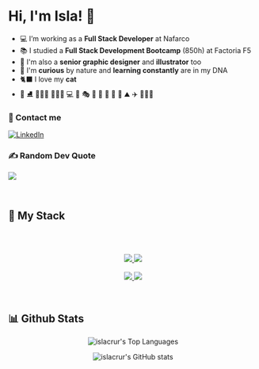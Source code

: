 

# Hi, I'm Isla! 👋

- 💻  I’m working as a **Full Stack Developer** at Nafarco
- 📚  I studied a **Full Stack Development Bootcamp** (850h) at Factoria F5
- 🎨  I'm also a **senior graphic designer** and **illustrator** too
- 🧠 I'm **curious** by nature and **learning constantly** are in my DNA
- 🐈‍⬛ I love my **cat**
- 🏒  ⛸️  🏋🏻‍♀️  🧘🏻‍♀️  💻  👾  🎭  🎨  🎲  🎳  🚗  🌈  ⛰️  ✈️  🙋🏻‍♀️


### 💌 Contact me

<p align="left">
  <a href="https://www.linkedin.com/in/isla-cruanes/">
    <img src="https://skillicons.dev/icons?i=linkedin" alt="LinkedIn" />
  </a>
 
</p>


### ✍️ Random Dev Quote
![](https://quotes-github-readme.vercel.app/api?type=horizontal&theme=radical)

 <br>



## 👾 My Stack
 <br> <br>

<p align="center"> 
  <a href="https://skillicons.dev">
    <img src="https://skillicons.dev/icons?i=html,css,js,react,php,mysql,laravel" />
    <img src="https://skillicons.dev/icons?i=sass,tailwind,bootstrap" />
  </a><a href="https://skillicons.dev">
    <br>  <br>
    <img src="https://skillicons.dev/icons?i=vscode,git,github,wordpress" />
  </a>
    <img src="https://skillicons.dev/icons?i=figma,ps,ai,ae" />
  </a>
 
</p>

<br/>

## 📊 Github Stats


<div align="center">

![islacrur's Top Languages](https://github-readme-stats.vercel.app/api/top-langs/?username=devdesiree&theme=dark&show_icons=true&hide_border=false&layout=compact) <br>


![islacrur's GitHub stats](https://github-readme-stats.vercel.app/api?username=islacrur) 
</div>
